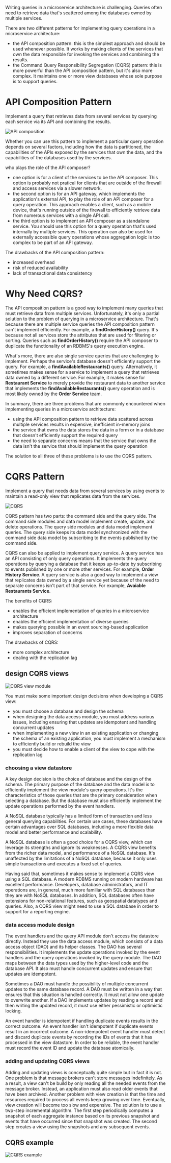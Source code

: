 Writing queries in a microservice architecture is challenging. Queries often need to retrieve data that's scattered among the databases owned by multiple services.

There are two different patterns for implementing query operations in a microservice architecture:
- the API composition pattern: this is the simplest approach and should be used whenever possible. It works by making clients of the services that own the data responsible for invoking the services and combining the results.
- the Command Query Responsibility Segregation (CQRS) pattern: this is more powerful than the API composition pattern, but it's also more complex. It maintains one or more view databases whose sole purpose is to support queries.

# API Composition Pattern
Implement a query that retrieves data from several services by querying each service via its API and combining the results.

![API composition](../images/microservices_patterns/microservices-patterns-query-api-composition.jpeg)

Whether you can use this pattern to implement a particular query operation depends on several factors, including how the data is partitioned, the capabilities of the APIs exposed by the services that own the data, and the capabilities of the databases used by the services.

who plays the role of the API composer?
- one option is for a client of the services to be the API composer. This option is probably not pratical for clients that are outside of the firewall and access services via a slower network.
- the second option is for an API gateway, which implements the application's external API, to play the role of an API composer for a query operation. This approach enables a client, such as a mobile device, that's running outside of the firewall to efficiently retrieve data from numerous services with a single API call.
- the third option is to implement an API composer as a standalone service. You should use this option for a query operation that's used internally by multiple services. This operation can also be used for externally accessible query operations whose aggregation logic is too complex to be part of an API gateway.

The drawbacks of the API composition pattern:
- increased overhead
- risk of reduced availability
- lack of transactional data consistency

# Why Need CQRS?
The API composition pattern is a good way to implement many queries that must retrieve data from multiple services. Unfortunately, it's only a partial solution to the problem of querying in a microservice architecture. That's because there are multiple service queries the API composition pattern can't implement efficiently. For example, a **findOrderHistory()** query. It's because not all services store the attributes that are used for filtering or sorting. Queries such as **findOrderHistory()** require the API composer to duplicate the functionality of an RDBMS's query execution engine.

What's more, there are also single service queries that are challenging to implement. Perhaps the service's database doesn't efficiently support the query. For example, a **findAvailableRestaurants()** query. Alternatively, it sometimes makes sense for a service to implement a query that retrieves data owned by a different service. For example, it makes sense for **Restaurant Service** to merely provide the restaurant data to another service that implements the **findAvailableRestaurants()** query operation and is most likely owned by the **Order Service** team.

In summary, there are three problems that are commonly encountered when implementing queries in a microservice architecture:
- using the API composition pattern to retrieve data scattered across multiple services results in expensive, inefficient in-memory joins
- the service that owns the data stores the data in a form or in a database that doesn't efficiently support the required query
- the need to separate concerns means that the service that owns the data isn't the service that should implement the query operation

The solution to all three of these problems is to use the CQRS pattern.

# CQRS Pattern
Implement a query that needs data from several services by using events to maintain a read-only view that replicates data from the services.

![CQRS](../images/microservices_patterns/microservices-patterns-query-cqrs.jpeg)

CQRS pattern has two parts: the command side and the query side. The command side modules and data model implement create, update, and delete operations. The query side modules and data model implement queries. The query side keeps its data model synchronized with the command side data model by subscribing to the events published by the command side.

CQRS can also be applied to implement query service. A query service has an API consisting of only query operations. It implements the query operations by querying a database that it keeps up-to-date by subscribing to events published by one or more other services. For example, **Order History Service**. A query service is also a good way to implement a view that replicates data owned by a single service yet because of the need to separate concerns isn't part of that service. For example, **Avaiable Restaurants Service**.

The benefits of CQRS:
- enables the efficient implementation of queries in a microservice architecture
- enables the efficient implementation of diverse queries
- makes querying possible in an event sourcing-based application
- improves separation of concerns

The drawbacks of CQRS:
- more complex architecture
- dealing with the replication lag

## design CQRS views
![CQRS view module](../images/microservices_patterns/microservices-patterns-query-cqrs-view-module.jpeg)

You must make some important design decisions when developing a CQRS view:
- you must choose a database and design the schema
- when designing the data access module, you must address various issues, including ensuring that updates are idempotent and handling concurrent updates
- when implementing a new view in an existing application or changing the schema of an existing application, you must implement a mechanism to efficiently build or rebuild the view
- you must decide how to enable a client of the view to cope with the replication lag

### choosing a view datastore
A key design decision is the choice of database and the design of the schema. The primary purpose of the database and the data model is to efficiently implement the view module's query operations. It's the characteristics of those queries that are the primary consideration when selecting a database. But the database must also efficiently implement the update operations performed by the event handlers.

A NoSQL database typically has a limited form of transaction and less general querying capabilities. For certain use cases, these databases have certain advantages over SQL databases, including a more flexible data model and better performance and scalability.

A NoSQL database is often a good choice for a CQRS view, which can leverage its strengths and ignore its weaknesses. A CQRS view benefits from the richer data model, and performance of a NoSQL database. It's unaffected by the limitations of a NoSQL database, because it only uses simple transactions and executes a fixed set of queries.

Having said that, sometimes it makes sense to implement a CQRS view using a SQL database. A modern RDBMS running on modern hardware has excellent performance. Developers, database administrators, and IT operations are, in general, much more familiar with SQL databases than they are with NoSQL databases. In addition, SQL databases often have extensions for non-relational features, such as geospatial datatypes and queries. Also, a CQRS view might need to use a SQL database in order to support for a reporting engine.

### data access module design
The event handlers and the query API module don't access the datastore directly. Instead they use the data access module, which consists of a data access object (DAO) and its helper classes. The DAO has several responsibilities. It implements the update operations invoked by the event handlers and the query operations invoked by the query module. The DAO maps between the data types used by the higher-level code and the database API. It also must handle concurrent updates and ensure that updates are idempotent.

Sometimes a DAO must handle the possibility of multiple concurrent updates to the same database record. A DAO must be written in a way that ensures that this situation is handled correctly. It must not allow one update to overwrite another. If a DAO implements updates by reading a record and then writing the updated record, it must use either pessimistic or optimistic locking.

An event handler is idempotent if handling duplicate events results in the correct outcome. An event handler isn't idempotent if duplicate events result in an incorrect outcome. A non-idempotent event handler must detect and discard duplicate events by recording the IDs of events that it has processed in the view datastore. In order to be reliable, the event handler must record the event ID and update the database atomically.

### adding and updating CQRS views
Adding and updating views is conceptually quite simple but in fact it is not. One problem is that message brokers can't store messages indefinitely. As a result, a view can't be build by only reading all the needed events from the message broker. Instead, an application must also read older events that have been archived. Another problem with view creation is that the time and resources required to process all events keep growing over time. Eventually, view creation will become too slow and expensive. The solution is to use a twp-step incremental algorithm. The first step periodically computes a snapshot of each aggregate instance based on its previous snapshot and events that have occurred since that snapshot was created. The second step creates a view using the snapshots and any subsequent events.

## CQRS example
![CQRS example](../images/microservices_patterns/microservices-patterns-query-cqrs-example.jpeg)
